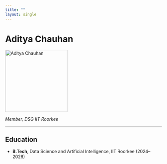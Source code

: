 ```yaml
---
title: ""
layout: single
---
```




# Aditya Chauhan

<img src="{{ site.baseurl }}/assets/images/members/y24/adityachauhan.jpg" width="200" height="200" alt="Aditya Chauhan">

*Member, DSG IIT Roorkee*

---

## Education  
- **B.Tech**, Data Science and Artificial Intelligence, IIT Roorkee (2024–2028)  

